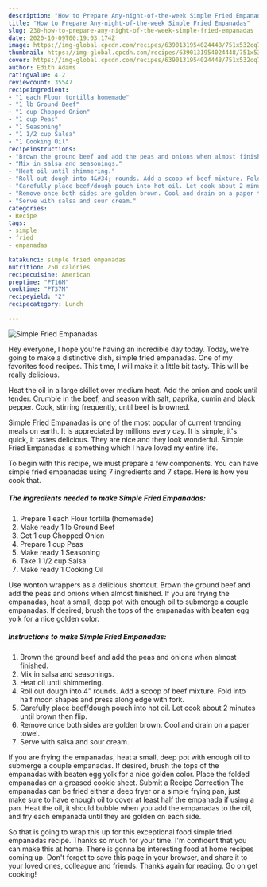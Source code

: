 ```yaml
---
description: "How to Prepare Any-night-of-the-week Simple Fried Empanadas"
title: "How to Prepare Any-night-of-the-week Simple Fried Empanadas"
slug: 230-how-to-prepare-any-night-of-the-week-simple-fried-empanadas
date: 2020-10-09T00:19:03.174Z
image: https://img-global.cpcdn.com/recipes/6390131954024448/751x532cq70/simple-fried-empanadas-recipe-main-photo.jpg
thumbnail: https://img-global.cpcdn.com/recipes/6390131954024448/751x532cq70/simple-fried-empanadas-recipe-main-photo.jpg
cover: https://img-global.cpcdn.com/recipes/6390131954024448/751x532cq70/simple-fried-empanadas-recipe-main-photo.jpg
author: Edith Adams
ratingvalue: 4.2
reviewcount: 35547
recipeingredient:
- "1 each Flour tortilla homemade"
- "1 lb Ground Beef"
- "1 cup Chopped Onion"
- "1 cup Peas"
- "1 Seasoning"
- "1 1/2 cup Salsa"
- "1 Cooking Oil"
recipeinstructions:
- "Brown the ground beef and add the peas and onions when almost finished."
- "Mix in salsa and seasonings."
- "Heat oil until shimmering."
- "Roll out dough into 4&#34; rounds. Add a scoop of beef mixture. Fold into half moon shapes and press along edge with fork."
- "Carefully place beef/dough pouch into hot oil. Let cook about 2 minutes until brown then flip."
- "Remove once both sides are golden brown. Cool and drain on a paper towel."
- "Serve with salsa and sour cream."
categories:
- Recipe
tags:
- simple
- fried
- empanadas

katakunci: simple fried empanadas 
nutrition: 250 calories
recipecuisine: American
preptime: "PT16M"
cooktime: "PT37M"
recipeyield: "2"
recipecategory: Lunch

---
```



![Simple Fried Empanadas](https://img-global.cpcdn.com/recipes/6390131954024448/751x532cq70/simple-fried-empanadas-recipe-main-photo.jpg)

Hey everyone, I hope you're having an incredible day today. Today, we're going to make a distinctive dish, simple fried empanadas. One of my favorites food recipes. This time, I will make it a little bit tasty. This will be really delicious.

Heat the oil in a large skillet over medium heat. Add the onion and cook until tender. Crumble in the beef, and season with salt, paprika, cumin and black pepper. Cook, stirring frequently, until beef is browned.

Simple Fried Empanadas is one of the most popular of current trending meals on earth. It is appreciated by millions every day. It is simple, it's quick, it tastes delicious. They are nice and they look wonderful. Simple Fried Empanadas is something which I have loved my entire life.


To begin with this recipe, we must prepare a few components. You can have simple fried empanadas using 7 ingredients and 7 steps. Here is how you cook that.

<!--inarticleads1-->

##### The ingredients needed to make Simple Fried Empanadas:

1. Prepare 1 each Flour tortilla (homemade)
1. Make ready 1 lb Ground Beef
1. Get 1 cup Chopped Onion
1. Prepare 1 cup Peas
1. Make ready 1 Seasoning
1. Take 1 1/2 cup Salsa
1. Make ready 1 Cooking Oil


Use wonton wrappers as a delicious shortcut. Brown the ground beef and add the peas and onions when almost finished. If you are frying the empanadas, heat a small, deep pot with enough oil to submerge a couple empanadas. If desired, brush the tops of the empanadas with beaten egg yolk for a nice golden color. 

<!--inarticleads2-->

##### Instructions to make Simple Fried Empanadas:

1. Brown the ground beef and add the peas and onions when almost finished.
1. Mix in salsa and seasonings.
1. Heat oil until shimmering.
1. Roll out dough into 4&#34; rounds. Add a scoop of beef mixture. Fold into half moon shapes and press along edge with fork.
1. Carefully place beef/dough pouch into hot oil. Let cook about 2 minutes until brown then flip.
1. Remove once both sides are golden brown. Cool and drain on a paper towel.
1. Serve with salsa and sour cream.


If you are frying the empanadas, heat a small, deep pot with enough oil to submerge a couple empanadas. If desired, brush the tops of the empanadas with beaten egg yolk for a nice golden color. Place the folded empanadas on a greased cookie sheet. Submit a Recipe Correction The empanadas can be fried either a deep fryer or a simple frying pan, just make sure to have enough oil to cover at least half the empanada if using a pan. Heat the oil, it should bubble when you add the empanadas to the oil, and fry each empanada until they are golden on each side. 

So that is going to wrap this up for this exceptional food simple fried empanadas recipe. Thanks so much for your time. I'm confident that you can make this at home. There is gonna be interesting food at home recipes coming up. Don't forget to save this page in your browser, and share it to your loved ones, colleague and friends. Thanks again for reading. Go on get cooking!
